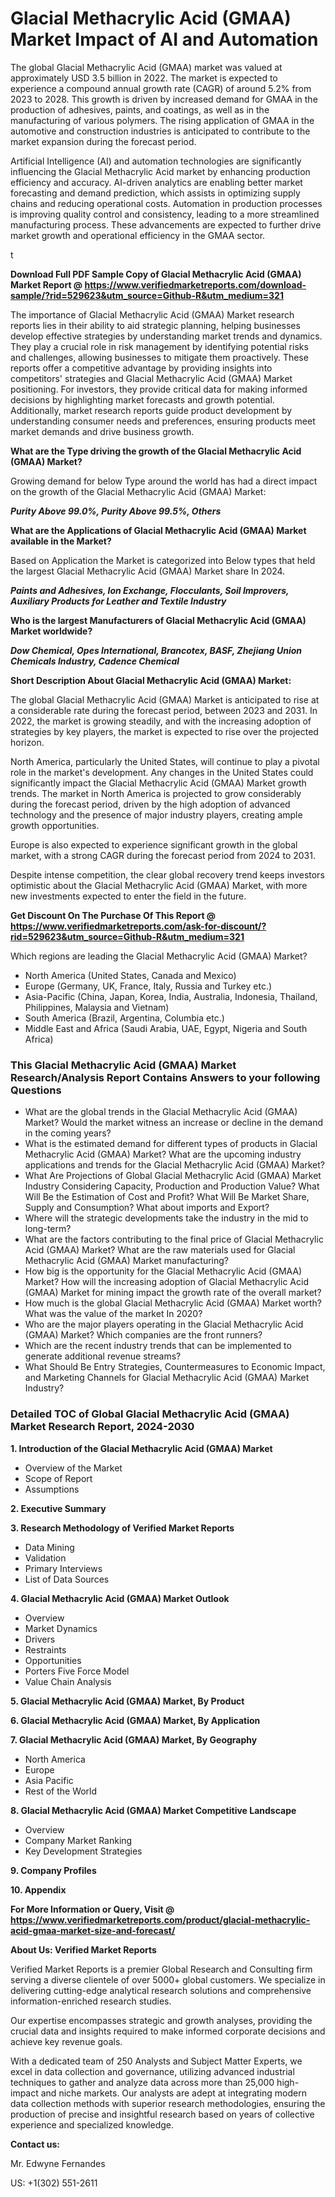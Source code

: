 <meta name="title" content="Global Glacial Methacrylic Acid (GMAA) Market Impact of AI and Automation"><meta name="description" content="The global Glacial Methacrylic Acid (GMAA) market was valued at approximately USD 3.5 billion in 2022. The market is expected to experience a compound annual growth ra"><meta name="title" content="Glacial Methacrylic Acid (GMAA) Market Size, Share, Scope, Trends, Growth, Opportunities, Analysis, Forecast"><h1>Glacial Methacrylic Acid (GMAA) Market Impact of AI and Automation</h1><p>The global Glacial Methacrylic Acid (GMAA) market was valued at approximately USD 3.5 billion in 2022. The market is expected to experience a compound annual growth rate (CAGR) of around 5.2% from 2023 to 2028. This growth is driven by increased demand for GMAA in the production of adhesives, paints, and coatings, as well as in the manufacturing of various polymers. The rising application of GMAA in the automotive and construction industries is anticipated to contribute to the market expansion during the forecast period.</p><p>Artificial Intelligence (AI) and automation technologies are significantly influencing the Glacial Methacrylic Acid market by enhancing production efficiency and accuracy. AI-driven analytics are enabling better market forecasting and demand prediction, which assists in optimizing supply chains and reducing operational costs. Automation in production processes is improving quality control and consistency, leading to a more streamlined manufacturing process. These advancements are expected to further drive market growth and operational efficiency in the GMAA sector.</p>t</p><p id="" class=""><strong>Download Full PDF Sample Copy of Glacial Methacrylic Acid (GMAA) Market Report @ <a href="https://www.verifiedmarketreports.com/download-sample/?rid=529623&utm_source=Github-R&utm_medium=321" target="_blank">https://www.verifiedmarketreports.com/download-sample/?rid=529623&utm_source=Github-R&utm_medium=321</a></strong></p><p>The importance of&nbsp;Glacial Methacrylic Acid (GMAA) Market research reports lies in their ability to aid strategic planning, helping businesses develop effective strategies by understanding market trends and dynamics. They play a crucial role in risk management by identifying potential risks and challenges, allowing businesses to mitigate them proactively. These reports offer a competitive advantage by providing insights into competitors' strategies and Glacial Methacrylic Acid (GMAA) Market positioning. For investors, they provide critical data for making informed decisions by highlighting market forecasts and growth potential. Additionally, market research reports guide product development by understanding consumer needs and preferences, ensuring products meet market demands and drive business growth.</p><p><strong>What are the&nbsp;Type driving the growth of the Glacial Methacrylic Acid (GMAA) Market?</strong></p><p id="" class="">Growing demand for below Type around the world has had a direct impact on the growth of the Glacial Methacrylic Acid (GMAA) Market:</p><em><strong>Purity Above 99.0%, Purity Above 99.5%, Others</strong></em></p><strong>What are the&nbsp;Applications&nbsp;of Glacial Methacrylic Acid (GMAA) Market available in the Market?</strong></p><p id="" class="">Based on Application the Market is categorized into Below types that held the largest Glacial Methacrylic Acid (GMAA) Market share In 2024.</p><em><strong>Paints and Adhesives, Ion Exchange, Flocculants, Soil Improvers, Auxiliary Products for Leather and Textile Industry</strong></em></p><strong>Who is the largest Manufacturers of Glacial Methacrylic Acid (GMAA) Market worldwide?</strong></p><p><em><strong>Dow Chemical, Opes International, Brancotex, BASF, Zhejiang Union Chemicals Industry, Cadence Chemical</strong></em></p><p id="" class=""><strong>Short Description About Glacial Methacrylic Acid (GMAA) Market:</strong></p><p>The global Glacial Methacrylic Acid (GMAA) Market is anticipated to rise at a considerable rate during the forecast period, between 2023 and 2031. In 2022, the market is growing steadily, and with the increasing adoption of strategies by key players, the market is expected to rise over the projected horizon.</p><p>North America, particularly the United States, will continue to play a pivotal role in the market's development. Any changes in the United States could significantly impact the Glacial Methacrylic Acid (GMAA) Market growth trends. The market in North America is projected to grow considerably during the forecast period, driven by the high adoption of advanced technology and the presence of major industry players, creating ample growth opportunities.</p><p>Europe is also expected to experience significant growth in the global market, with a strong CAGR during the forecast period from 2024 to 2031.</p><p>Despite intense competition, the clear global recovery trend keeps investors optimistic about the Glacial Methacrylic Acid (GMAA) Market, with more new investments expected to enter the field in the future.</p><p id="" class=""><strong>Get Discount On The Purchase Of This Report @ <a href="https://www.verifiedmarketreports.com/ask-for-discount/?rid=529623&utm_source=Github-R&utm_medium=321" target="_blank">https://www.verifiedmarketreports.com/ask-for-discount/?rid=529623&utm_source=Github-R&utm_medium=321</a></strong></p>Which regions are leading the Glacial Methacrylic Acid (GMAA) Market?</p><ul><li>North America (United States, Canada and Mexico)</li><li>Europe (Germany, UK, France, Italy, Russia and Turkey etc.)</li><li>Asia-Pacific (China, Japan, Korea, India, Australia, Indonesia, Thailand, Philippines, Malaysia and Vietnam)</li><li>South America (Brazil, Argentina, Columbia etc.)</li><li>Middle East and Africa (Saudi Arabia, UAE, Egypt, Nigeria and South Africa)</li></ul><h3 id="" class="">This Glacial Methacrylic Acid (GMAA) Market Research/Analysis Report Contains Answers to your following Questions</h3><ul><li>What are the global trends in the Glacial Methacrylic Acid (GMAA) Market? Would the market witness an increase or decline in the demand in the coming years?</li><li>What is the estimated demand for different types of products in Glacial Methacrylic Acid (GMAA) Market? What are the upcoming industry applications and trends for the Glacial Methacrylic Acid (GMAA) Market?</li><li>What Are Projections of Global Glacial Methacrylic Acid (GMAA) Market Industry Considering Capacity, Production and Production Value? What Will Be the Estimation of Cost and Profit? What Will Be Market Share, Supply and Consumption? What about imports and Export?</li><li>Where will the strategic developments take the industry in the mid to long-term?</li><li>What are the factors contributing to the final price of Glacial Methacrylic Acid (GMAA) Market? What are the raw materials used for Glacial Methacrylic Acid (GMAA) Market manufacturing?</li><li>How big is the opportunity for the Glacial Methacrylic Acid (GMAA) Market? How will the increasing adoption of Glacial Methacrylic Acid (GMAA) Market for mining impact the growth rate of the overall market?</li><li>How much is the global Glacial Methacrylic Acid (GMAA) Market worth? What was the value of the market In 2020?</li><li>Who are the major players operating in the Glacial Methacrylic Acid (GMAA) Market? Which companies are the front runners?</li><li>Which are the recent industry trends that can be implemented to generate additional revenue streams?</li><li>What Should Be Entry Strategies, Countermeasures to Economic Impact, and Marketing Channels for Glacial Methacrylic Acid (GMAA) Market Industry?</li></ul><h3 id="" class="">Detailed TOC of Global Glacial Methacrylic Acid (GMAA) Market Research Report, 2024-2030</h3><p id="" class=""><strong>1. Introduction of the Glacial Methacrylic Acid (GMAA) Market</strong></p><ul><li>Overview of the Market</li><li>Scope of Report</li><li>Assumptions</li></ul><p id="" class=""><strong>2. Executive Summary</strong></p><p id="" class=""><strong>3. Research Methodology of Verified Market Reports</strong></p><ul><li>Data Mining</li><li>Validation</li><li>Primary Interviews</li><li>List of Data Sources</li></ul><p id="" class=""><strong>4. Glacial Methacrylic Acid (GMAA) Market Outlook</strong></p><ul><li>Overview</li><li>Market Dynamics</li><li>Drivers</li><li>Restraints</li><li>Opportunities</li><li>Porters Five Force Model</li><li>Value Chain Analysis</li></ul><p id="" class=""><strong>5. Glacial Methacrylic Acid (GMAA) Market, By Product</strong></p><p id="" class=""><strong>6. Glacial Methacrylic Acid (GMAA) Market, By Application</strong></p><p id="" class=""><strong>7. Glacial Methacrylic Acid (GMAA) Market, By Geography</strong></p><ul><li>North America</li><li>Europe</li><li>Asia Pacific</li><li>Rest of the World</li></ul><p id="" class=""><strong>8. Glacial Methacrylic Acid (GMAA) Market Competitive Landscape</strong></p><ul><li>Overview</li><li>Company Market Ranking</li><li>Key Development Strategies</li></ul><p id="" class=""><strong>9. Company Profiles</strong></p><p id="" class=""><strong>10. Appendix</strong></p><p id="" class=""><strong>For More Information or Query, Visit @ <a href="https://www.verifiedmarketreports.com/product/glacial-methacrylic-acid-gmaa-market-size-and-forecast/" target="_blank">https://www.verifiedmarketreports.com/product/glacial-methacrylic-acid-gmaa-market-size-and-forecast/</a></strong></p><p id="" class=""><strong>About Us: Verified Market Reports</strong></p><p id="" class="">Verified Market Reports is a premier Global Research and Consulting firm serving a diverse clientele of over 5000+ global customers. We specialize in delivering cutting-edge analytical research solutions and comprehensive information-enriched research studies.</p><p id="" class="">Our expertise encompasses strategic and growth analyses, providing the crucial data and insights required to make informed corporate decisions and achieve key revenue goals.</p><p id="" class="">With a dedicated team of 250 Analysts and Subject Matter Experts, we excel in data collection and governance, utilizing advanced industrial techniques to gather and analyze data across more than 25,000 high-impact and niche markets. Our analysts are adept at integrating modern data collection methods with superior research methodologies, ensuring the production of precise and insightful research based on years of collective experience and specialized knowledge.</p><p id="" class=""><strong>Contact us:</strong></p><p id="" class="">Mr. Edwyne Fernandes</p><p id="" class="">US: +1(302) 551-2611</p>